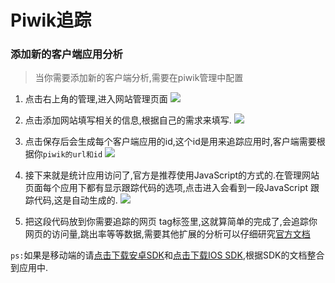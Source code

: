 # Piwik追踪
### 添加新的客户端应用分析
> 当你需要添加新的客户端分析,需要在piwik管理中配置

1. 点击右上角的管理,进入网站管理页面
![](https://raw.githubusercontent.com/hui348950395/gitbook_img/master/notes_img1.png)

1. 点击添加网站填写相关的信息,根据自己的需求来填写.
![](https://github.com/hui348950395/gitbook_img/raw/master/20171213/img1.png)

2. 点击保存后会生成每个客户端应用的id,这个id是用来追踪应用时,客户端需要根据你`piwik的url和id`
![](https://github.com/hui348950395/gitbook_img/raw/master/20171213/2.png)

3. 接下来就是统计应用访问了,官方是推荐使用JavaScript的方式的.在管理网站页面每个应用下都有显示跟踪代码的选项,点击进入会看到一段JavaScript 跟踪代码,这是自动生成的.
![](https://github.com/hui348950395/gitbook_img/raw/master/20171213/3.png)

4. 把这段代码放到你需要追踪的网页 </head> tag标签里,这就算简单的完成了,会追踪你网页的访问量,跳出率等等数据,需要其他扩展的分析可以仔细研究[官方文档](https://piwik.org/docs)

`ps:`如果是移动端的请[点击下载安卓SDK](https://github.com/piwik/piwik-sdk-android)和[点击下载IOS SDK](https://github.com/piwik/piwik-sdk-ios),根据SDK的文档整合到应用中.
